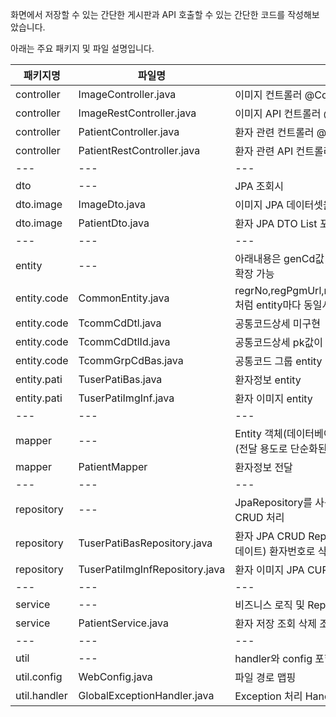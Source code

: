 화면에서 저장할 수 있는 간단한 게시판과
API 호출할 수 있는 간단한 코드를 작성해보았습니다. 

아래는 주요 패키지 및 파일 설명입니다.

패키지명|파일명|설명
---|---|---|
controller|ImageController.java|이미지 컨트롤러 @Controller|
controller|ImageRestController.java|이미지 API 컨트롤러 @RestController|
controller|PatientController.java|환자 관련 컨트롤러 @Controller|
controller|PatientRestController.java|환자 관련 API 컨트롤러 @RestController|
---|---|---|
dto|---|JPA 조회시 |
dto.image|ImageDto.java|이미지 JPA 데이터셋을 위한 DTO package|
dto.image|PatientDto.java|환자 JPA DTO List<ImageDto> 포함|
---|---|---|
entity|---|아래내용은 genCd값 하나만 사용하기 때문에 구현하지 않음 확장 가능|
entity.code|CommonEntity.java|regrNo,regPgmUrl,regDts,modrNo,modPgmUrl,modDts 처럼 entity마다 동일시 되는 값 지정 미구현|
entity.code|TcommCdDtl.java|공통코드상세 미구현|
entity.code|TcommCdDtlId.java|공통코드상세 pk값이 2개여서 따로 분리|
entity.code|TcommGrpCdBas.java|공통코드 그룹 entity|
entity.pati|TuserPatiBas.java|환자정보 entity|
entity.pati|TuserPatiImgInf.java|환자 이미지 entity|
---|---|---|
mapper|---|Entity 객체(데이터베이스 테이블과 매핑된 객체)를 DTO 객체(전달 용도로 단순화된 객체)로 변환하는 역할|
mapper|PatientMapper|환자정보 전달|
---|---|---|
repository|---|JpaRepository를 사용하여 JPA 에서 제공되는 간단한 CRUD 처리|
repository|TuserPatiBasRepository.java|환자 JPA CRUD Repository 환자명으로 삭제처리(DelYn업데이트) 환자번호로 삭제처리 DelYn업데이트|
repository|TuserPatiImgInfRepository.java|환자 이미지 JPA CURD Repository 환자번호로 이미지 검색|
---|---|---|
service|---|비즈니스 로직 및 Repository와 Controller 연결|
service|PatientService.java|환자 저장 조회 삭제 조건, 삭제 처리|
---|---|---|
util|---|handler와 config 포함
util.config|WebConfig.java|파일 경로 맵핑|
util.handler|GlobalExceptionHandler.java|Exception 처리 Handler|

